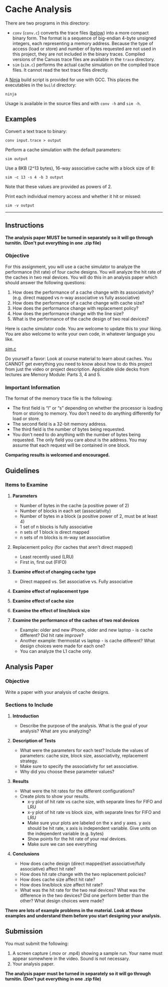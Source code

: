 # Cache Analysis

There are two programs in this directory:

- `conv` (`conv.c`) converts the trace files ([below](#important-information))
  into a more compact binary form. The format is a sequence of big-endian 4-byte
  unsigned integers, each representing a memory address. Because the type of access
  (load or store) and number of bytes requested are not used in this project,
  they are not included in the binary traces. Compiled versions of the Canvas
  trace files are available in the `trace` directory.
- `sim` (`sim.c`) performs the actual cache simulation on the compiled trace
  files. It cannot read the text trace files directly.

A [Ninja](https://ninja-build.org) build script is provided for use with GCC.
This places the executables in the `build` directory:

```
ninja
```

Usage is available in the source files and with `conv -h` and `sim -h`.

## Examples

Convert a text trace to binary:

```
conv input.trace > output
```

Perform a cache simulation with the default parameters:

```
sim output
```

Use a 8KB (2^13 bytes), 16-way associative cache with a block size of 8:

```
sim -c 13 -s 4 -b 3 output
```

Note that these values are provided as powers of 2.

Print each individual memory access and whether it hit or missed:

```
sim -v output
```

---

## Instructions

**The analysis paper MUST be turned in separately so it will go through turnitin.
(Don't put everything in one .zip file)**

### Objective

For this assignment, you will use a cache simulator to analyze the performance
(hit rate) of four cache designs. You will analyze the hit rate of the caches in
two real devices. You will do this in an analysis paper which should answer the
following questions:

1. How does the performance of a cache change with its associativity?
  (e.g. direct mapped vs n-way associative vs fully associative)
2. How does the performance of a cache change with cache size?
3. How does the performance change with replacement policy?
4. How does the performance change with the line size?
5. What is the performance of the cache design of two real devices?

Here is cache simulator code. You are welcome to update this to your liking.
You are also welcome to write your own code, in whatever language you like.

[sim.c](sim.c)

Do yourself a favor: Look at course material to learn about caches. You CANNOT
get everything you need to know about how to do this project from just the video
or project description. Applicable slide decks from lectures are Memory Module:
Parts 3, 4 and 5.

### Important Information

The format of the memory trace file is the following:

- The first field is “l” or “s” depending on whether the processor is loading
  from or storing to memory. You don't need to do anything differently for load or store.
- The second field is a 32-bit memory address.
- The third field is the number of bytes being requested.
- You don't need to do anything with the number of bytes being requested. The
  only field you care about is the address. You may assume that each request
  will be contained in one block.

**Comparing results is welcomed and encouraged.**

## Guidelines

### Items to Examine

1. **Parameters**

   - Number of bytes in the cache (a positive power of 2)
   - Number of blocks in each set (associativity)
   - Number of bytes in a block (a positive power of 2, must be at least 4)
   - 1 set of n blocks is fully associative
   - n sets of 1 block is direct mapped
   - n sets of m blocks is m-way set associative

2. Replacement policy (for caches that aren't direct mapped)

   - Least recently used (LRU)
   - First in, first out (FIFO)

3. **Examine effect of changing cache type**

   - Direct mapped vs. Set associative vs. Fully associative

4. **Examine effect of replacement type**

5. **Examine effect of cache size**

6. **Examine the effect of line/block size**

7. **Examine the performance of the caches of two real devices**

   - Example: older and new iPhone, older and new laptop - is cache different? Did hit rate improve?
   - Another example: thermostat vs laptop - is cache different? What design choices were made for each one?
   - You can analyze the L1 cache only.

## Analysis Paper

### Objective

Write a paper with your analysis of cache designs.

### Sections to Include

1. **Introduction**

   - Describe the purpose of the analysis. What is the goal of your analysis? What are you analyzing?

2. **Description of Tests**

   - What were the parameters for each test? Include the values of parameters:
     cache size, block size, associativity, replacement strategy.
   - Make sure to specify the associativity for set associative.
   - Why did you choose these parameter values?

3. **Results**

   - What were the hit rates for the different configurations?
   - Create plots to show your results.
     - x-y plot of hit rate vs cache size, with separate lines for FIFO and LRU
     - x-y plot of hit rate vs block size, with separate lines for FIFO and LRU
     - Make sure your plots are labeled on the x and y axes.
       y axis should be hit rate, x axis is independent variable.
       Give units on the independent variable (e.g. bytes)
     - Show points for the hit rate of your real devices.
     - Make sure we can see everything

4. **Conclusions**

   - How does cache design (direct mapped/set associative/fully associative) affect hit rate?
   - How does hit rate change with the two replacement policies?
   - How does cache size affect hit rate?
   - How does line/block size affect hit rate?
   - What was the hit rate for the two real devices?
     What was the difference in the two devices?
     Did one perform better than the other?
     What design choices were made?

**There are lots of example problems in the material. Look at those examples and
understand them before you start designing your analysis.**

## Submission

You must submit the following:

1. A screen capture (.mov or .mp4) showing a sample run.
   Your name must appear somewhere in the video. Sound is not necessary.
2. Your analysis paper.

**The analysis paper must be turned in separately so it will go through turnitin.
(Don't put everything in one .zip file)**
